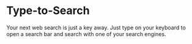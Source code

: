 # Type-to-Search
Your next web search is just a key away. Just type on your keyboard to open a search bar and search with one of your search engines.
